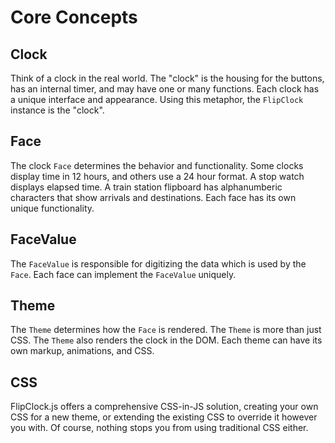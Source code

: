 # Core Concepts

## Clock

Think of a clock in the real world. The "clock" is the housing for the buttons, has an internal timer, and may have one or many functions. Each clock has a unique interface and appearance. Using this metaphor, the `FlipClock` instance is the "clock".

## Face

The clock `Face` determines the behavior and functionality. Some clocks display time in 12 hours, and others use a 24 hour format. A stop watch displays elapsed time. A train station flipboard has alphanumberic characters that show arrivals and destinations. Each face has its own unique functionality.

## FaceValue

The `FaceValue` is responsible for digitizing the data which is used by the `Face`. Each face can implement the `FaceValue` uniquely.

## Theme

The `Theme` determines how the `Face` is rendered. The `Theme` is more than just CSS. The `Theme` also renders the clock in the DOM. Each theme can have its own markup, animations, and CSS.

## CSS

FlipClock.js offers a comprehensive CSS-in-JS solution, creating your own CSS for a new theme, or extending the existing CSS to override it however you with. Of course, nothing stops you from using traditional CSS either.
